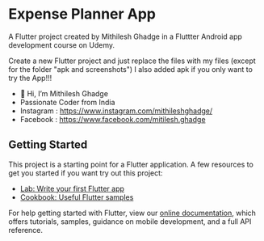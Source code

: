 # Expense Planner App

A Flutter project created by Mithilesh Ghadge in a Fluttter Android app development course on Udemy.

Create a new Flutter project and just replace the files with my files (except for the folder "apk and screenshots")
I also added apk if you only want to try the App!!!

- 👋 Hi, I’m Mithilesh Ghadge
- Passionate Coder from India
- Instagram : https://www.instagram.com/mithileshghadge/
- Facebook : https://www.facebook.com/mitilesh.ghadge

## Getting Started
This project is a starting point for a Flutter application.
A few resources to get you started if you want try out this project:

- [Lab: Write your first Flutter app](https://flutter.dev/docs/get-started/codelab)
- [Cookbook: Useful Flutter samples](https://flutter.dev/docs/cookbook)

For help getting started with Flutter, view our
[online documentation](https://flutter.dev/docs), which offers tutorials,
samples, guidance on mobile development, and a full API reference.
